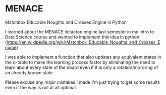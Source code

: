 # MENACE
 Matchbox Educable Noughts and Crosses Engine in Python

 I learned about the MENACE tictactoe engine last semester in my intro to Data Science course and wanted to implement this idea in python.
 (https://en.wikipedia.org/wiki/Matchbox_Educable_Noughts_and_Crosses_Engine)

I was able to implement a function that also updates any equivalent states in the q-table to make the learning process faster by eliminating the need to learn about every state of the board even if it is only a rotation/mirroring of an already known state.

Please excuse any major mistakes I made I'm just trying to get some results even if the way is not at all optimal.
